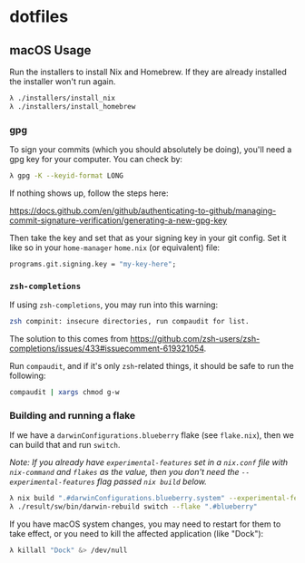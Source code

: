 # dotfiles

## macOS Usage

Run the installers to install Nix and Homebrew. If they are already installed
the installer won't run again.

```sh
λ ./installers/install_nix
λ ./installers/install_homebrew
```

### gpg

To sign your commits (which you should absolutely be doing), you'll need a gpg
key for your computer. You can check by:

```sh
λ gpg -K --keyid-format LONG
```

If nothing shows up, follow the steps here:

https://docs.github.com/en/github/authenticating-to-github/managing-commit-signature-verification/generating-a-new-gpg-key

Then take the key and set that as your signing key in your git config. Set it
like so in your `home-manager` `home.nix` (or equivalent) file:

```nix
programs.git.signing.key = "my-key-here";
```

### `zsh-completions`

If using `zsh-completions`, you may run into this warning:

```sh
zsh compinit: insecure directories, run compaudit for list.
```

The solution to this comes from https://github.com/zsh-users/zsh-completions/issues/433#issuecomment-619321054.

Run `compaudit`, and if it's only `zsh`-related things, it should be safe to run
the following:

```sh
compaudit | xargs chmod g-w
```

### Building and running a flake

If we have a `darwinConfigurations.blueberry` flake (see `flake.nix`), then we
can build that and run `switch`.

_Note: If you already have `experimental-features` set in a `nix.conf` file with
`nix-command` and `flakes` as the value, then you don't need the
`--experimental-features` flag passed `nix build` below._

```sh
λ nix build ".#darwinConfigurations.blueberry.system" --experimental-features "nix-command flakes"
λ ./result/sw/bin/darwin-rebuild switch --flake ".#blueberry"
```

If you have macOS system changes, you may need to restart for them to take
effect, or you need to kill the affected application (like "Dock"):

```sh
λ killall "Dock" &> /dev/null
```
